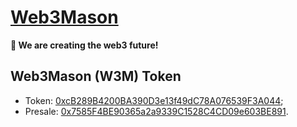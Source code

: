 # [Web3Mason](https://web3mason.io/)
**🧙 We are creating the web3 future!**

## Web3Mason (W3M) Token
  - Token: [0xcB289B4200BA390D3e13f49dC78A076539F3A044](https://etherscan.io/token/0xcB289B4200BA390D3e13f49dC78A076539F3A044);
  - Presale: [0x7585F4BE90365a2a9339C1528C4CD09e603BE891](https://etherscan.io/address/0x7585F4BE90365a2a9339C1528C4CD09e603BE891).
